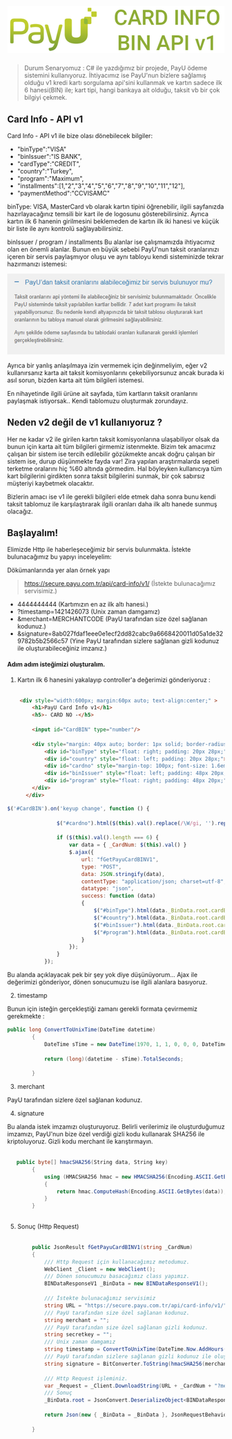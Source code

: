# <img src="https://raw.githubusercontent.com/hknklic/PayUCardInfo/master/README/card_info_payu.png">
> Durum Senaryomuz : C# ile yazdığımız bir projede, PayU ödeme sistemini kullanıyoruz. İhtiyacımız ise PayU'nun bizlere sağlamış olduğu v1 kredi kartı sorgulama api'sini kullanmak ve kartın sadece ilk 6 hanesi(BIN) ile; kart tipi, hangi bankaya ait olduğu, taksit vb bir çok bilgiyi çekmek.  
## Card Info - API v1
Card Info - API v1 ile bize olası dönebilecek bilgiler:

- "binType":"VISA"
- "binIssuer":"IS BANK", 
- "cardType":"CREDIT",
- "country":"Turkey",
- "program":"Maximum",
- "installments":[1,"2","3","4","5","6","7","8","9","10","11","12"],
- "paymentMethod":"CCVISAMC"
<p>binType: VISA, MasterCard vb olarak kartın tipini öğrenebilir, ilgili sayfanızda hazırlayacağınız temsili bir kart ile de logosunu gösterebilirsiniz. Ayrıca kartın ilk 6 hanenin girilmesini beklemeden de kartın ilk iki hanesi ve küçük bir liste ile aynı kontrolü sağlayabilirsiniz.</p>
<p>binIssuer / program / installments Bu alanlar ise çalışmamızda ihtiyacımız olan en önemli alanlar. Bunun en büyük sebebi PayU'nun taksit oranlarınızı içeren bir servis paylaşmıyor oluşu ve aynı tabloyu kendi sisteminizde tekrar hazırmanızı istemesi:</p>
<p align="center"><img src="https://raw.githubusercontent.com/hknklic/PayUCardInfo/master/README/payu_taksit.PNG"><p>            
<p>Ayrıca bir yanlış anlaşılmaya izin vermemek için değinmeliyim, eğer v2 kullanırsanız karta ait taksit komisyonlarını çekebiliyorsunuz ancak burada ki asıl sorun, bizden karta ait tüm bilgileri istemesi.</p>
<p>En nihayetinde ilgili ürüne ait sayfada, tüm kartların taksit oranlarını paylaşmak istiyorsak.. Kendi tablomuzu oluşturmak zorundayız.</p>

## Neden v2 değil de v1 kullanıyoruz ?

<p>Her ne kadar v2 ile girilen kartın taksit komisyonlarına ulaşabiliyor olsak da bunun için karta ait tüm bilgileri girmemiz istenmekte. Bizim tek amacımız çalışan bir sistem ise tercih edilebilir gözükmekte ancak doğru çalışan bir sistem ise, durup düşünmekte fayda var! Zira yapılan araştırmalarda sepeti terketme oralarını hiç %60 altında görmedim. Hal böyleyken kullanıcıya tüm kart bilgilerini girdikten sonra taksit bilgilerini sunmak, bir çok sabırsız müşteriyi kaybetmek olacaktır.<p>
<p>Bizlerin amacı ise v1 ile gerekli bilgileri elde etmek daha sonra bunu kendi taksit tablomuz ile karşılaştırarak ilgili oranları daha ilk altı hanede sunmuş olacağız.</p>

## Başlayalım!

Elimizde Http ile haberleşeceğimiz bir servis bulunmakta. İstekte bulunacağımız bu yapıyı inceleyelim:
<p>Dökümanlarında yer alan örnek yapı</p>

> https://secure.payu.com.tr/api/card-info/v1/ (İstekte bulunacağımız servisimiz.)
- 4444444444 (Kartımızın en az ilk altı hanesi.)
- ?timestamp=1421426073 (Unix zaman damgamız)
- &merchant=MERCHANTCODE (PayU tarafından size özel sağlanan kodunuz.)
- &signature=8ab027fdaf1eee0e1ecf2dd82cabc9a6668420011d05a1de329782b5b2566c57 (Yine PayU tarafından sizlere sağlanan gizli kodunuz ile oluşturabileceğiniz imzanız.)

#### Adım adım isteğimizi oluşturalım.

1. Kartın ilk 6 hanesini yakalayıp controller'a değerimizi gönderiyoruz :

```html

    <div style="width:600px; margin:60px auto; text-align:center;" >
        <h1>PayU Card Info v1</h1>
        <h5>- CARD NO -</h5>
        
        <input id="CardBIN" type="number"/>
        
        <div style="margin: 40px auto; border: 1px solid; border-radius: 36px; height: 245px; width: 400px; font-size: 1.3em;">
            <div id="binType" style="float: right; padding: 20px 28px;"></div>
            <div id="country" style="float: left; padding: 20px 28px;"></div>
            <div id="cardno" style="margin-top: 100px; font-size: 1.6em;"></div>
            <div id="binIssuer" style="float: left; padding: 48px 20px;"></div>
            <div id="program" style="float: right; padding: 48px 20px;"></div>
        </div>
      </div>

```
```javascript
$('#CardBIN').on('keyup change', function () {

                $("#cardno").html($(this).val().replace(/\W/gi, '').replace(/(.{4})/g, '$1 '))
                
                if ($(this).val().length === 6) {
                    var data = { _CardNum: $(this).val() }
                    $.ajax({
                        url: "fGetPayuCardBINV1",
                        type: "POST",
                        data: JSON.stringify(data),
                        contentType: "application/json; charset=utf-8",
                        datatype: "json",
                        success: function (data)
                        {
                            $("#binType").html(data._BinData.root.cardBinInfo.binType);
                            $("#country").html(data._BinData.root.cardBinInfo.country);
                            $("#binIssuer").html(data._BinData.root.cardBinInfo.binIssuer);
                            $("#program").html(data._BinData.root.cardBinInfo.program);
                        }
                    });
                }
            });
```
Bu alanda açıklayacak pek bir şey yok diye düşünüyorum... Ajax ile değerimizi gönderiyor, dönen sonucumuzu ise ilgili alanlara basıyoruz.

2. timestamp

Bunun için isteğin gerçekleştiği zamanı gerekli formata çevirmemiz gerekmekte :

```c#
public long ConvertToUnixTime(DateTime datetime)
        {
            DateTime sTime = new DateTime(1970, 1, 1, 0, 0, 0, DateTimeKind.Utc);

            return (long)(datetime - sTime).TotalSeconds;

        }
```

3. merchant

PayU tarafından sizlere özel sağlanan kodunuz.

4. signature

Bu alanda istek imzamızı oluşturuyoruz. Belirli verilerimiz ile oluşturduğumuz imzamızı, PayU'nun bize özel verdiği gizli kodu kullanarak SHA256 ile kriptoluyoruz. Gizli kodu merchant ile karıştırmayın.

```c#

   public byte[] hmacSHA256(String data, String key)
        {
            using (HMACSHA256 hmac = new HMACSHA256(Encoding.ASCII.GetBytes(key)))
            {
                return hmac.ComputeHash(Encoding.ASCII.GetBytes(data));
            }
        }
      
```

5. Sonuç (Http Request)


```c#

        public JsonResult fGetPayuCardBINV1(string _CardNum)
        {
            /// Http Request için kullanacağımız metodumuz.
            WebClient _Client = new WebClient();
            /// Dönen sonucumuzu basacağımız class yapımız.
            BINDataResponseV1 _BinData = new BINDataResponseV1();

            /// İstekte bulunacağımız servisimiz
            string URL = "https://secure.payu.com.tr/api/card-info/v1/";
            /// PayU tarafından size özel sağlanan kodunuz.
            string merchant = "";
            /// PayU tarafından size özel sağlanan gizli kodunuz.
            string secretkey = "";
            /// Unix zaman damgamız
            string timestamp = ConvertToUnixTime(DateTime.Now.AddHours(-3)).ToString();
            /// PayU tarafından sizlere sağlanan gizli kodunuz ile oluşturacağınız imzanız.
            string signature = BitConverter.ToString(hmacSHA256(merchant + timestamp, secretkey)).Replace("-", "").ToLower();

            /// Http Request işleminiz.
            var _Request = _Client.DownloadString(URL + _CardNum + "?merchant=" + merchant + "&timestamp=" + timestamp + "&signature=" + signature);
            /// Sonuç
            _BinData.root = JsonConvert.DeserializeObject<BINDataResponseV1.ROOT>(_Request);

            return Json(new { _BinData = _BinData }, JsonRequestBehavior.AllowGet);

        }
      
```

